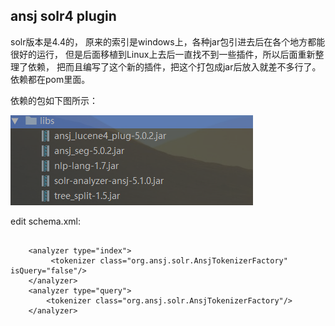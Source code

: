 ## ansj solr4 plugin

solr版本是4.4的，
原来的索引是windows上，各种jar包引进去后在各个地方都能很好的运行，
但是后面移植到Linux上去后一直找不到一些插件，所以后面重新整理了依赖，
把而且编写了这个新的插件，把这个打包成jar后放入就差不多行了。
依赖都在pom里面。

依赖的包如下图所示：

![](screenshots/denpendency_jar.png)


edit schema.xml:
```

    <analyzer type="index">
         <tokenizer class="org.ansj.solr.AnsjTokenizerFactory"  isQuery="false"/>
    </analyzer>
    <analyzer type="query">
        <tokenizer class="org.ansj.solr.AnsjTokenizerFactory"/>
    </analyzer>
    
```
